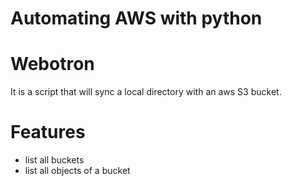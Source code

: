# Automating AWS with python

# Webotron
It is a script that will sync a local directory with an aws S3 bucket.

# Features

- list all buckets
- list all objects of a bucket
